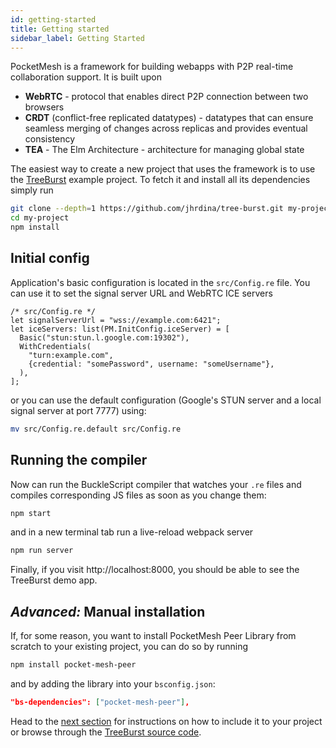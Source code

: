 ```yaml
---
id: getting-started
title: Getting started
sidebar_label: Getting Started
---
```


PocketMesh is a framework for building webapps with P2P real-time collaboration support. It is built upon

- **WebRTC** - protocol that enables direct P2P connection between two browsers
- **CRDT** (conflict-free replicated datatypes) - datatypes that can ensure seamless merging of changes across replicas and provides eventual consistency
- **TEA** - The Elm Architecture - architecture for managing global state

The easiest way to create a new project that uses the framework is to use the [TreeBurst](https://github.com/jhrdina/tree-burst) example project. To fetch it and install all its dependencies simply run

```sh
git clone --depth=1 https://github.com/jhrdina/tree-burst.git my-project
cd my-project
npm install
```

## Initial config

Application's basic configuration is located in the `src/Config.re` file. You can use it to set the signal server URL and WebRTC ICE servers

```reason
/* src/Config.re */
let signalServerUrl = "wss://example.com:6421";
let iceServers: list(PM.InitConfig.iceServer) = [
  Basic("stun:stun.l.google.com:19302"),
  WithCredentials(
    "turn:example.com",
    {credential: "somePassword", username: "someUsername"},
  ),
];
```

or you can use the default configuration (Google's STUN server and a local signal server at port 7777) using:

```sh
mv src/Config.re.default src/Config.re
```

## Running the compiler


Now can run the BuckleScript compiler that watches your `.re` files and compiles corresponding JS files as soon as you change them:

```sh
npm start
```

and in a new terminal tab run a live-reload webpack server

```sh
npm run server
```

Finally, if you visit http://localhost:8000, you should be able to see the TreeBurst demo app.


## _Advanced:_ Manual installation

If, for some reason, you want to install PocketMesh Peer Library from scratch to your existing project, you can do so by running

```sh
npm install pocket-mesh-peer
```

and by adding the library into your `bsconfig.json`:

```json
"bs-dependencies": ["pocket-mesh-peer"],
```

Head to the [next section](core-usage) for instructions on how to include it to your project or browse through the [TreeBurst source code](https://github.com/jhrdina/tree-burst).